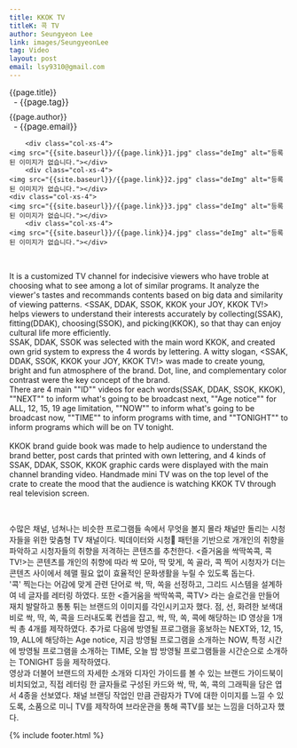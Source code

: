 ```yaml
---
title: KKOK TV
titleK: 콕 TV
author: Seungyeon Lee
link: images/SeungyeonLee
tag: Video
layout: post
email: lsy9310@gmail.com
---	
```


<div class="container">

<div class="deDep">
{{page.title}}<br>
<p style="font-size:15px; margin:0px; padding:0px 0px 0px 8px; margin:0px 0px 8px 0px;">- {{page.tag}}</p>
{{page.author}}<br>
<p style="font-size:15px; margin:0px; padding:0px 0px 0px 8px;">- {{page.email}}</p>
</div>


<div class="row" class="imgcolor">
	
		<div class="col-xs-4">
	<img src="{{site.baseurl}}/{{page.link}}1.jpg" class="deImg" alt="등록된 이미지가 없습니다."></div>
		<div class="col-xs-4">
	<img src="{{site.baseurl}}/{{page.link}}2.jpg" class="deImg" alt="등록된 이미지가 없습니다."></div>
	<div class="col-xs-4">
	<img src="{{site.baseurl}}/{{page.link}}3.jpg" class="deImg" alt="등록된 이미지가 없습니다."></div>
		<div class="col-xs-4">
	<img src="{{site.baseurl}}/{{page.link}}4.jpg" class="deImg" alt="등록된 이미지가 없습니다."></div>
	
</div>
<br>

<div class="det lato">



It is a customized TV channel for indecisive viewers who have troble at choosing what to see among a lot of similar programs. It analyze the viewer's tastes and recommands contents based on big data and similarity of viewing patterns. <SSAK, DDAK, SSOK, KKOK your JOY, KKOK TV!> helps viewers to understand their interests accurately by collecting(SSAK), fitting(DDAK), choosing(SSOK), and picking(KKOK),  so that thay can enjoy cultural life more efficiently.
<br>
SSAK, DDAK, SSOK was selected with the main word KKOK, and created own grid system to express the 4 words by lettering. 
A witty slogan, <SSAK, DDAK, SSOK, KKOK your JOY, KKOK TV!> was made to create young, bright and fun atmosphere of the brand. 
Dot, line, and complementary color contrast were the key concept of the brand.
<br>
There are 4 main ""ID"" videos for each words(SSAK, DDAK, SSOK, KKOK), ""NEXT"" to inform what's going to be broadcast next, ""Age notice"" for ALL, 12, 15, 19 age limitation, ""NOW"" to inform what's going to be broadcast now, ""TIME"" to inform programs with time, and ""TONIGHT"" to inform programs which will be on TV tonight.   
<br>
KKOK brand guide book was made to help audience to understand the brand better, post cards that printed with own lettering, and 4 kinds of SSAK, DDAK, SSOK, KKOK graphic cards were displayed with the main channel branding video. Handmade mini TV was on the top level of the crate to create the mood that the audience is watching KKOK TV through real television screen.
 


</div>

<br>

<div class="noto">

수많은 채널, 넘쳐나는 비슷한 프로그램들 속에서 무엇을 볼지 몰라 채널만 돌리는 시청자들을 위한 맞춤형 TV 채널이다. 빅데이터와 시청 패턴을 기반으로 개개인의 취향을 파악하고 시청자들의 취향을 저격하는 콘텐츠를 추천한다. <즐거움을 싹딱쏙콕, 콕TV!>는 콘텐츠를 개인의 취향에 따라 싹 모아, 딱 맞게, 쏙 골라, 콕 찍어 시청자가 더는 콘텐츠 사이에서 헤맬 필요 없이 효율적인 문화생활을 누릴 수 있도록 돕는다. 
<br>
'콕' 찍는다는 어감에 맞게 관련 단어로 싹, 딱, 쏙을 선정하고, 그리드 시스템을 설계하여 네 글자를 레터링 하였다. 
또한 <즐거움을 싹딱쏙콕, 콕TV> 라는 슬로건을 만들어 재치 발랄하고 통통 튀는 브랜드의 이미지를 각인시키고자 했다. 점, 선, 화려한 보색대비로 싹, 딱, 쏙, 콕을 드러내도록 컨셉을 잡고, 싹, 딱, 쏙, 콕에 해당하는 ID 영상을 1개씩 총 4개를 제작하였다. 
추가로 다음에 방영될 프로그램을 홍보하는 NEXT와, 12, 15, 19, ALL에 해당하는 Age notice, 지금 방영될 프로그램을 소개하는 NOW, 특정 시간에 방영될 프로그램을 소개하는 TIME, 오늘 밤 방영될 프로그램들을 시간순으로 소개하는 TONIGHT 등을 제작하였다. 
<br>
영상과 더불어 브랜드의 자세한 소개와 디자인 가이드를 볼 수 있는 브랜드 가이드북이 비치되었고, 직접 레터링 한 글자들로 구성된 카드와 싹, 딱, 쏙, 콕의 그래픽을 담은 엽서 4종을 선보였다. 채널 브랜딩 작업인 만큼 관람자가 TV에 대한 이미지를 느낄 수 있도록, 소품으로 미니 TV를 제작하여 브라운관을 통해 콕TV를 보는 느낌을 더하고자 했다.


</div>
 {% include footer.html %}